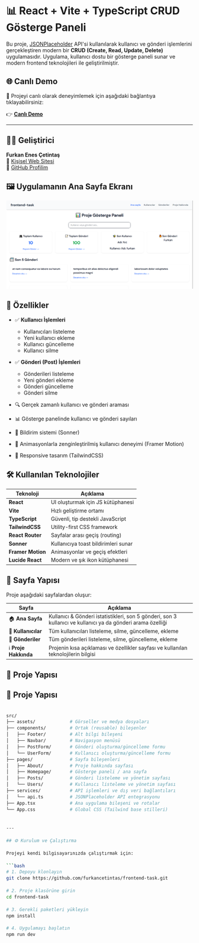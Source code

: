 # 📊 React + Vite + TypeScript CRUD Gösterge Paneli

Bu proje, [JSONPlaceholder](https://jsonplaceholder.typicode.com/) API'si kullanılarak kullanıcı ve gönderi işlemlerini gerçekleştiren modern bir **CRUD (Create, Read, Update, Delete)** uygulamasıdır. Uygulama, kullanıcı dostu bir gösterge paneli sunar ve modern frontend teknolojileri ile geliştirilmiştir.

## 🌐 Canlı Demo

🔗 Projeyi canlı olarak deneyimlemek için aşağıdaki bağlantıya tıklayabilirsiniz:

👉 **[Canlı Demo](https://furkancetintas-frontendtask.netlify.app/)**

---

## 👨‍💻 Geliştirici

**Furkan Enes Çetintaş**  
🔗 [Kişisel Web Sitesi](https://furkancetintas.netlify.app/)  
🔗 [GitHub Profilim](https://github.com/furkancetintas)

## 🖼️ Uygulamanın Ana Sayfa Ekranı
![Ana Sayfa Görseli](./public/homepage.png)

## 🚀 Özellikler

- ✅ **Kullanıcı İşlemleri**
  - Kullanıcıları listeleme
  - Yeni kullanıcı ekleme
  - Kullanıcı güncelleme
  - Kullanıcı silme

- ✅ **Gönderi (Post) İşlemleri**
  - Gönderileri listeleme
  - Yeni gönderi ekleme
  - Gönderi güncelleme
  - Gönderi silme

- 🔍 Gerçek zamanlı kullanıcı ve gönderi araması
- 📊 Gösterge panelinde kullanıcı ve gönderi sayıları
- 🔔 Bildirim sistemi (Sonner)
- 🌈 Animasyonlarla zenginleştirilmiş kullanıcı deneyimi (Framer Motion)
- 📱 Responsive tasarım (TailwindCSS)

## 🛠️ Kullanılan Teknolojiler

| Teknoloji        | Açıklama |
|------------------|----------|
| **React**        | UI oluşturmak için JS kütüphanesi |
| **Vite**         | Hızlı geliştirme ortamı |
| **TypeScript**   | Güvenli, tip destekli JavaScript |
| **TailwindCSS**  | Utility-first CSS framework |
| **React Router** | Sayfalar arası geçiş (routing) |
| **Sonner**       | Kullanıcıya toast bildirimleri sunar |
| **Framer Motion**| Animasyonlar ve geçiş efektleri |
| **Lucide React** | Modern ve şık ikon kütüphanesi |

## 🧾 Sayfa Yapısı

Proje aşağıdaki sayfalardan oluşur:

| Sayfa         | Açıklama |
|---------------|----------|
| 🏠 **Ana Sayfa**       | Kullanıcı & Gönderi istatistikleri, son 5 gönderi, son 3 kullanıcı ve kullanıcı ya da gönderi arama özelliği |
| 👥 **Kullanıcılar**    | Tüm kullanıcıları listeleme, silme, güncelleme, ekleme |
| 📝 **Gönderiler**      | Tüm gönderileri listeleme, silme, güncelleme, ekleme |
| ℹ️ **Proje Hakkında** | Projenin kısa açıklaması ve özellikler sayfası ve kullanılan teknolojilerin bilgisi |

## 📁 Proje Yapısı

## 📁 Proje Yapısı

```bash

src/
├── assets/             # Görseller ve medya dosyaları
├── components/         # Ortak (reusable) bileşenler
│   ├── Footer/         # Alt bilgi bileşeni
│   ├── Navbar/         # Navigasyon menüsü
│   ├── PostForm/       # Gönderi oluşturma/güncelleme formu
│   └── UserForm/       # Kullanıcı oluşturma/güncelleme formu
├── pages/              # Sayfa bileşenleri
│   ├── About/          # Proje hakkında sayfası
│   ├── Homepage/       # Gösterge paneli / ana sayfa
│   ├── Posts/          # Gönderi listeleme ve yönetim sayfası
│   └── Users/          # Kullanıcı listeleme ve yönetim sayfası
├── services/           # API işlemleri ve dış veri bağlantıları
│   └── api.ts          # JSONPlaceholder API entegrasyonu
├── App.tsx             # Ana uygulama bileşeni ve rotalar
└── App.css             # Global CSS (Tailwind base stilleri)


---

## ⚙️ Kurulum ve Çalıştırma

Projeyi kendi bilgisayarınızda çalıştırmak için:

```bash
# 1. Depoyu klonlayın
git clone https://github.com/furkancetintas/frontend-task.git

# 2. Proje klasörüne girin
cd frontend-task

# 3. Gerekli paketleri yükleyin
npm install

# 4. Uygulamayı başlatın
npm run dev
